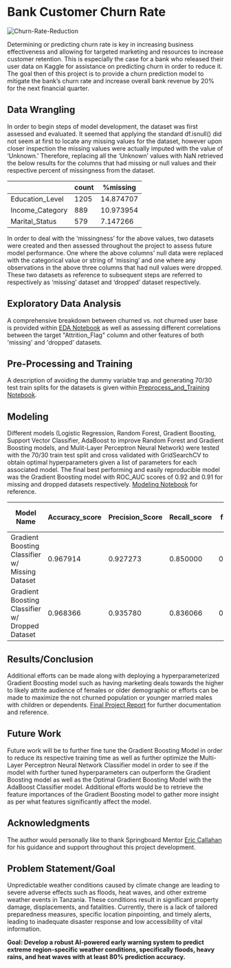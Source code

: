 ﻿# Bank Customer Churn Rate
![Churn-Rate-Reduction](https://github.com/tpoozhikala/Bank-Churnrate/assets/57980120/5f58805b-3772-4305-889e-ea1ba2de1196)

Determining or predicting churn rate is key in increasing business effectiveness and allowing for targeted marketing and resources to increase customer retention. This is especially the case for a bank who released their user data on Kaggle for assistance on predicting churn in order to reduce it. The goal then of this project is to provide a churn prediction model to mitigate the bank’s churn rate and increase overall bank revenue by 20% for the next financial quarter. 

## Data Wrangling
In order to begin steps of model development, the dataset was first assessed and evaluated. It seemed that applying the standard df.isnull() did not seem at first to locate any missing values for the dataset, however upon closer inspection the missing values were actually imputed with the value of ‘Unknown.’ Therefore, replacing all the ‘Unknown’ values with NaN retrieved the below results for the columns that had missing or null values and their respective percent of missingness from the dataset.

|         | count     | %missing  |
| ------- | --- | --- |
| Education_Level | 1205 | 14.874707 |
| Income_Category | 889 | 10.973954 |
| Marital_Status | 579 | 7.147266 |

In order to deal with the ‘missingness’ for the above values, two datasets were created and then assessed throughout the project to assess future model performance. One where the above columns' null data were replaced with the categorical value or string of ‘missing’ and one where any observations in the above three columns that had null values were dropped. These two datasets as reference to subsequent steps are referred to respectively as ‘missing’ dataset and ‘dropped’ dataset respectively.

## Exploratory Data Analysis
A comprehensive breakdown between churned vs. not churned user base is provided within [EDA Notebook](https://github.com/tpoozhikala/Bank-Churnrate/blob/main/3_EDA/03_EDA_Bank_Churnrate.ipynb) as well as assessing different correlations between the target "Attrition_Flag" column and other features of both 'missing' and 'dropped' datasets.

## Pre-Processing and Training
A description of avoiding the dummy variable trap and generating 70/30 test train splits for the datasets is given within [Preprocess_and_Training Notebook](https://github.com/tpoozhikala/Bank-Churnrate/blob/main/4_Preprocess_and_Training/04_Preprocess_and_Training_Bank_Churnrate.ipynb).

## Modeling
Different models (Logistic Regression, Random Forest, Gradient Boosting, Support Vector Classifier, AdaBoost to improve Random Forest and Gradient Boosting models, and Mulit-Layer Perceptron Neural Network) were tested with the 70/30 train test split and cross validated with GridSearchCV to obtain optimal hyperparameters given a list of parameters for each associated model. The final best performing and easily reproducible model was the Gradient Boosting model with ROC_AUC scores of 0.92 and 0.91 for missing and dropped datasets respectively.
[Modeling Notebook](https://github.com/tpoozhikala/Bank-Churnrate/blob/main/5_Modeling/05_Modeling_Bank_Churnrate.ipynb) for reference.

| Model Name | Accuracy_score | Precision_Score  | Recall_score | f1_Score | ROC_AUC_score | Training Time (Sec)
| ------- | --- | --- | --- | --- | --- | --- |
| Gradient Boosting Classifier w/ Missing Dataset | 	0.967914 |	0.927273 |	0.850000 | 	0.886957 | 	0.919206 |	846.87 |
| Gradient Boosting Classifier w/ Dropped Dataset |   0.968366 |	0.935780 |	0.836066 |	0.883117 |	0.913248 |	603.65 |

## Results/Conclusion
Additional efforts can be made along with deploying a hyperparameterized Gradient Boosting model such as having marketing deals towards the higher to likely attrite audience of females or older demographic or efforts can be made to maximize the not churned population or younger married males with children or dependents.
[Final Project Report](https://github.com/tpoozhikala/Bank-Churnrate/blob/main/6_Documentation/Bank_Churn_Rate_Final_Project_Report.pdf) for further documentation and reference.

## Future Work
Future work will be to further fine tune the Gradient Boosting Model in order to reduce its respective training time as well as further optimize the Multi-Layer Perceptron Neural Network Classifier model in order to see if the model with further tuned hyperparameters can outperform the Gradient Boosting model as well as the Optimal Gradient Boosting Model with the AdaBoost Classifier model. Additional efforts would be to retrieve the feature importances of the Gradient Boosting model to gather more insight as per what features significantly affect the model.

## Acknowledgments
The author would personally like to thank Springboard Mentor [Eric Callahan](https://www.linkedin.com/in/ericcallahan/) for his guidance and support throughout this project development.

## Problem Statement/Goal
Unpredictable weather conditions caused by climate change are leading to severe adverse effects such as floods, heat waves, and other extreme weather events in Tanzania. These conditions result in significant property damage, displacements, and fatalities. Currently, there is a lack of tailored preparedness measures, specific location pinpointing, and timely alerts, leading to inadequate disaster response and low accessibility of vital information.

**Goal: Develop a robust AI-powered early warning system to predict extreme region-specific weather conditions, specifically floods, heavy rains, and heat waves with at least 80% prediction accuracy.**



